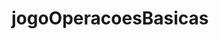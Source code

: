 # jogoOperacoesBasicas

<!--O sistema irá sortear dois números inteiros aleatórios, sendo o primeiro de 1 a 10, e o segundo de 1 a 20.-->
<!--Em seguida os números serão exibidos e o usuário deve responder o resultado da soma, multiplicação, subtração e divisão
<!--O sistema só pedirá a próxima operação quando a resposta correta for inserida pelo usuário.-->
